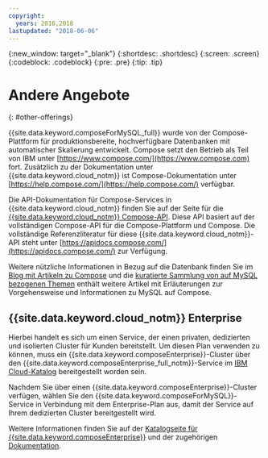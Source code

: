 ```yaml
---
copyright:
  years: 2016,2018
lastupdated: "2018-06-06"
---
```


{:new_window: target="_blank"}
{:shortdesc: .shortdesc}
{:screen: .screen}
{:codeblock: .codeblock}
{:pre: .pre}
{:tip: .tip}

# Andere Angebote 
{: #other-offerings}

{{site.data.keyword.composeForMySQL_full}} wurde von der Compose-Plattform für produktionsbereite, hochverfügbare Datenbanken mit automatischer Skalierung entwickelt. Compose setzt den Betrieb als Teil von IBM unter [https://www.compose.com/](https://www.compose.com) fort. Zusätzlich zu der Dokumentation unter {{site.data.keyword.cloud_notm}} ist Compose-Dokumentation unter [https://help.compose.com/](https://help.compose.com/) verfügbar.

Die API-Dokumentation für Compose-Services in {{site.data.keyword.cloud_notm}} finden Sie auf der Seite für die [{{site.data.keyword.cloud_notm}} Compose-API](https://www.compose.com/articles/the-ibm-cloud-compose-api/). Diese API basiert auf der vollständigen Compose-API für die Compose-Plattform und Compose. Die vollständige Referenzliteratur für diese {{site.data.keyword.cloud_notm}}-API steht unter [https://apidocs.compose.com/](https://apidocs.compose.com/) zur Verfügung.

Weitere nützliche Informationen in Bezug auf die Datenbank finden Sie im [Blog mit Artikeln zu Compose](https://www.compose.com/articles/) und die [kuratierte Sammlung von auf MySQL bezogenen Themen](https://www.compose.com/articles/curated-collection-compose-for-mysql/) enthält weitere Artikel mit Erläuterungen zur Vorgehensweise und Informationen zu MySQL auf Compose.

## {{site.data.keyword.cloud_notm}} Enterprise

Hierbei handelt es sich um einen Service, der einen privaten, dedizierten und isolierten Cluster für Kunden bereitstellt. Um diesen Plan verwenden zu können, muss ein {{site.data.keyword.composeEnterprise}}-Cluster über den {{site.data.keyword.composeEnterprise_full_notm}}-Service im [IBM Cloud-Katalog](https://console.{DomainName}/catalog/) bereitgestellt worden sein.

Nachdem Sie über einen {{site.data.keyword.composeEnterprise}}-Cluster verfügen, wählen Sie den {{site.data.keyword.composeForMySQL}}-Service in Verbindung mit dem Enterprise-Plan aus, damit der Service auf Ihrem dedizierten Cluster bereitgestellt wird. 

Weitere Informationen finden Sie auf der [Katalogseite für {{site.data.keyword.composeEnterprise}}](https://console.{DomainName}/catalog/services/compose-enterprise) und der zugehörigen [Dokumentation](https://console.{DomainName}/docs/services/ComposeEnterprise/index.html#about-compose-enterprise).
